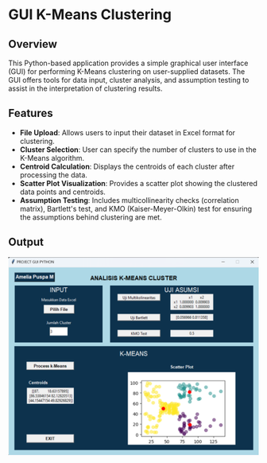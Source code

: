 # GUI K-Means Clustering
## Overview
This Python-based application provides a simple graphical user interface (GUI) for performing K-Means clustering on user-supplied datasets. The GUI offers tools for data input, cluster analysis, and assumption testing to assist in the interpretation of clustering results.
## Features
- **File Upload**: Allows users to input their dataset in Excel format for clustering.
- **Cluster Selection**: User can specify the number of clusters to use in the K-Means algorithm.
- **Centroid Calculation**: Displays the centroids of each cluster after processing the data.
- **Scatter Plot Visualization**: Provides a scatter plot showing the clustered data points and centroids.
- **Assumption Testing**: Includes multicollinearity checks (correlation matrix), Bartlett's test, and KMO (Kaiser-Meyer-Olkin) test for ensuring the assumptions behind clustering are met.
## Output
![alt_text](https://github.com/ameliapuspa/GUI-KMeans-Clustering/blob/main/Resources/Output%20GUI.png?raw=true)
